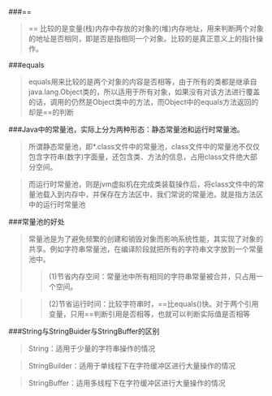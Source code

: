 ###==

>== 比较的是变量(栈)内存中存放的对象的(堆)内存地址，用来判断两个对象的地址是否相同，即是否是指相同一个对象。比较的是真正意义上的指针操作。

###equals

>equals用来比较的是两个对象的内容是否相等，由于所有的类都是继承自java.lang.Object类的，所以适用于所有对象，如果没有对该方法进行覆盖的话，调用的仍然是Object类中的方法，而Object中的equals方法返回的却是==的判断


###Java中的常量池，实际上分为两种形态：静态常量池和运行时常量池。

   >所谓静态常量池，即*.class文件中的常量池，class文件中的常量池不仅仅包含字符串(数字)字面量，还包含类、方法的信息，占用class文件绝大部分空间。

   >而运行时常量池，则是jvm虚拟机在完成类装载操作后，将class文件中的常量池载入到内存中，并保存在方法区中，我们常说的常量池，就是指方法区中的运行时常量池
   
###常量池的好处
>常量池是为了避免频繁的创建和销毁对象而影响系统性能，其实现了对象的共享。例如字符串常量池，在编译阶段就把所有的字符串文字放到一个常量池中。
>>(1)节省内存空间：常量池中所有相同的字符串常量被合并，只占用一个空间。

>>(2)节省运行时间：比较字符串时，==比equals()快。对于两个引用变量，只用==判断引用是否相等，也就可以判断实际值是否相等

###String与StringBuider与StringBuffer的区别

>String：适用于少量的字符串操作的情况

>StringBuilder：适用于单线程下在字符缓冲区进行大量操作的情况

>StringBuffer：适用多线程下在字符缓冲区进行大量操作的情况

